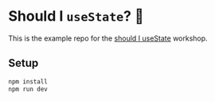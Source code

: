 # Should I `useState`? 🤔

This is the example repo for the [should I useState](https://docs.google.com/presentation/d/1jK4FzxhavXa_pf1MKqYD_hL9CyY-PbqgD8WloQG7I-E/edit?usp=sharing) workshop.

## Setup

```sh
npm install
npm run dev
```
